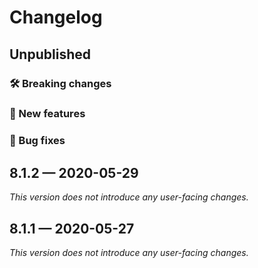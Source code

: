 # Changelog

## Unpublished

### 🛠 Breaking changes

### 🎉 New features

### 🐛 Bug fixes

## 8.1.2 — 2020-05-29

*This version does not introduce any user-facing changes.*

## 8.1.1 — 2020-05-27

*This version does not introduce any user-facing changes.*
